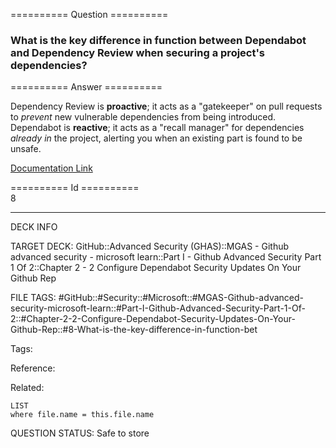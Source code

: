 ========== Question ==========  

### What is the key difference in function between Dependabot and Dependency Review when securing a project's dependencies?  

========== Answer ==========  

Dependency Review is **proactive**; it acts as a "gatekeeper" on pull requests to _prevent_ new vulnerable dependencies from being introduced. Dependabot is **reactive**; it acts as a "recall manager" for dependencies _already in_ the project, alerting you when an existing part is found to be unsafe.

[Documentation Link](https://learn.microsoft.com/en-us/training/modules/configure-dependabot-security-updates-on-github-repo/6-dependency-review)

========== Id ==========  
8

---

DECK INFO

TARGET DECK: GitHub::Advanced Security (GHAS)::MGAS - Github advanced security - microsoft learn::Part I - Github Advanced Security Part 1 Of 2::Chapter 2 - 2 Configure Dependabot Security Updates On Your Github Rep

FILE TAGS: #GitHub::#Security::#Microsoft::#MGAS-Github-advanced-security-microsoft-learn::#Part-I-Github-Advanced-Security-Part-1-Of-2::#Chapter-2-2-Configure-Dependabot-Security-Updates-On-Your-Github-Rep::#8-What-is-the-key-difference-in-function-bet

Tags:

Reference:

Related:

```dataview
LIST
where file.name = this.file.name
```

QUESTION STATUS: Safe to store
